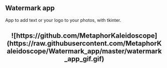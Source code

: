 ## Watermark app

App to add text or your logo to your photos, with tkinter.

<h2 align="center">
![https://github.com/MetaphorKaleidoscope](https://raw.githubusercontent.com/MetaphorKaleidoscope/Watermark_app/master/watermark_app_gif.gif)
</h2>

